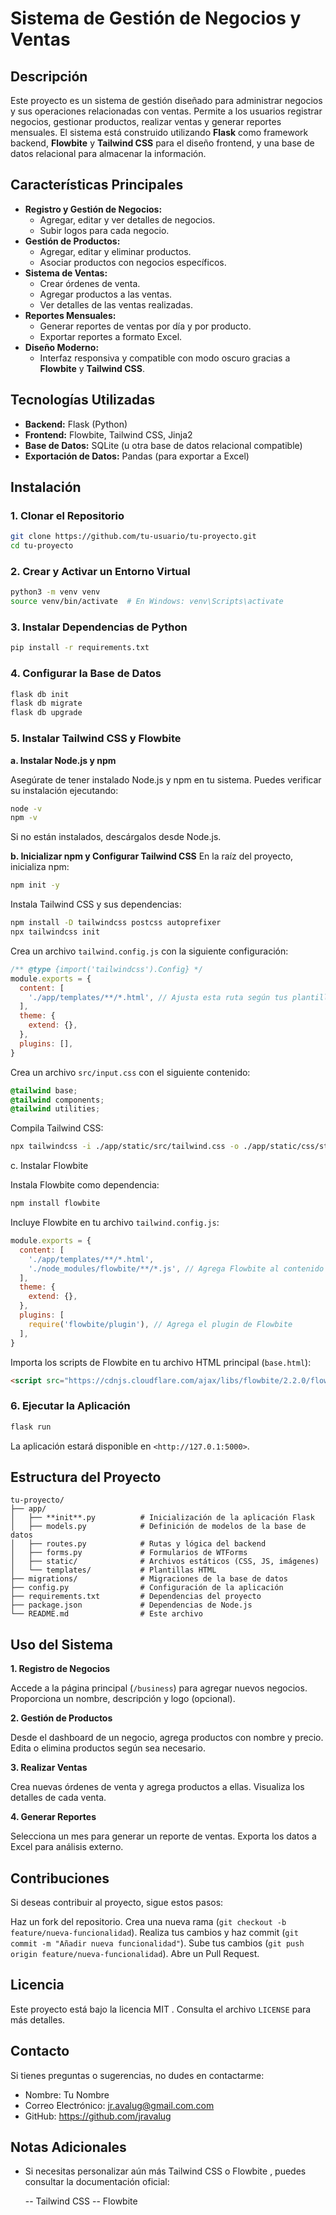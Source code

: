 # Sistema de Gestión de Negocios y Ventas

## Descripción

Este proyecto es un sistema de gestión diseñado para administrar negocios y sus operaciones relacionadas con ventas. Permite a los usuarios registrar negocios, gestionar productos, realizar ventas y generar reportes mensuales. El sistema está construido utilizando **Flask** como framework backend, **Flowbite** y **Tailwind CSS** para el diseño frontend, y una base de datos relacional para almacenar la información.

## Características Principales

- **Registro y Gestión de Negocios:**
  - Agregar, editar y ver detalles de negocios.
  - Subir logos para cada negocio.
- **Gestión de Productos:**
  - Agregar, editar y eliminar productos.
  - Asociar productos con negocios específicos.
- **Sistema de Ventas:**
  - Crear órdenes de venta.
  - Agregar productos a las ventas.
  - Ver detalles de las ventas realizadas.
- **Reportes Mensuales:**
  - Generar reportes de ventas por día y por producto.
  - Exportar reportes a formato Excel.
- **Diseño Moderno:**
  - Interfaz responsiva y compatible con modo oscuro gracias a **Flowbite** y **Tailwind CSS**.

## Tecnologías Utilizadas

- **Backend:** Flask (Python)
- **Frontend:** Flowbite, Tailwind CSS, Jinja2
- **Base de Datos:** SQLite (u otra base de datos relacional compatible)
- **Exportación de Datos:** Pandas (para exportar a Excel)

## Instalación

### 1. Clonar el Repositorio

```bash
git clone https://github.com/tu-usuario/tu-proyecto.git
cd tu-proyecto
```

### 2. Crear y Activar un Entorno Virtual

```bash
python3 -m venv venv
source venv/bin/activate  # En Windows: venv\Scripts\activate
```

### 3. Instalar Dependencias de Python

```bash
pip install -r requirements.txt
```

### 4. Configurar la Base de Datos

```bash
flask db init
flask db migrate
flask db upgrade
```

### 5. Instalar Tailwind CSS y Flowbite

**a. Instalar Node.js y npm**

Asegúrate de tener instalado Node.js y npm en tu sistema. Puedes verificar su instalación ejecutando:

```bash
node -v
npm -v
```

Si no están instalados, descárgalos desde Node.js.

**b. Inicializar npm y Configurar Tailwind CSS**
En la raíz del proyecto, inicializa npm:

```bash
npm init -y
```

Instala Tailwind CSS y sus dependencias:

```bash
npm install -D tailwindcss postcss autoprefixer
npx tailwindcss init
```

Crea un archivo `tailwind.config.js` con la siguiente configuración:

```javascript
/** @type {import('tailwindcss').Config} */
module.exports = {
  content: [
    './app/templates/**/*.html', // Ajusta esta ruta según tus plantillas Jinja2
  ],
  theme: {
    extend: {},
  },
  plugins: [],
}
```

Crea un archivo `src/input.css` con el siguiente contenido:

```css
@tailwind base;
@tailwind components;
@tailwind utilities;
```

Compila Tailwind CSS:

```bash
npx tailwindcss -i ./app/static/src/tailwind.css -o ./app/static/css/styles.css --watch
```

c. Instalar Flowbite

Instala Flowbite como dependencia:

```bash
npm install flowbite
```

Incluye Flowbite en tu archivo `tailwind.config.js`:

```javascript
module.exports = {
  content: [
    './app/templates/**/*.html',
    './node_modules/flowbite/**/*.js', // Agrega Flowbite al contenido
  ],
  theme: {
    extend: {},
  },
  plugins: [
    require('flowbite/plugin'), // Agrega el plugin de Flowbite
  ],
}
```

Importa los scripts de Flowbite en tu archivo HTML principal (`base.html`):

```html
<script src="https://cdnjs.cloudflare.com/ajax/libs/flowbite/2.2.0/flowbite.min.js"></script>
```

### 6. Ejecutar la Aplicación

```bash
flask run
```

La aplicación estará disponible en `<http://127.0.1:5000>`.

## Estructura del Proyecto

```
tu-proyecto/
├── app/
│   ├── **init**.py          # Inicialización de la aplicación Flask
│   ├── models.py            # Definición de modelos de la base de datos
│   ├── routes.py            # Rutas y lógica del backend
│   ├── forms.py             # Formularios de WTForms
│   ├── static/              # Archivos estáticos (CSS, JS, imágenes)
│   └── templates/           # Plantillas HTML
├── migrations/              # Migraciones de la base de datos
├── config.py                # Configuración de la aplicación
├── requirements.txt         # Dependencias del proyecto
├── package.json             # Dependencias de Node.js
└── README.md                # Este archivo
```

## Uso del Sistema

**1.  Registro de Negocios**

   Accede a la página principal (`/business`) para agregar nuevos negocios.
   Proporciona un nombre, descripción y logo (opcional).

**2. Gestión de Productos**

   Desde el dashboard de un negocio, agrega productos con nombre y precio.
   Edita o elimina productos según sea necesario.

**3. Realizar Ventas**

   Crea nuevas órdenes de venta y agrega productos a ellas.
   Visualiza los detalles de cada venta.

**4. Generar Reportes**

   Selecciona un mes para generar un reporte de ventas.
   Exporta los datos a Excel para análisis externo.

## Contribuciones

Si deseas contribuir al proyecto, sigue estos pasos:

Haz un fork del repositorio.
Crea una nueva rama (```git checkout -b feature/nueva-funcionalidad```).
Realiza tus cambios y haz commit (```git commit -m "Añadir nueva funcionalidad"```).
Sube tus cambios (```git push origin feature/nueva-funcionalidad```).
Abre un Pull Request.

## Licencia

Este proyecto está bajo la licencia MIT . Consulta el archivo `LICENSE` para más detalles.

## Contacto

Si tienes preguntas o sugerencias, no dudes en contactarme:

- Nombre: Tu Nombre
- Correo Electrónico: <jr.avalug@gmail.com.com>
- GitHub: <https://github.com/jravalug>

## Notas Adicionales

- Si necesitas personalizar aún más Tailwind CSS o Flowbite , puedes consultar la documentación oficial:

   -- Tailwind CSS
   -- Flowbite
